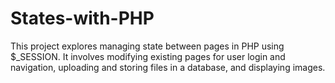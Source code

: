 # States-with-PHP
This project explores managing state between pages in PHP using $_SESSION. It involves modifying existing pages for user login and navigation, uploading and storing files in a database, and displaying images. 
